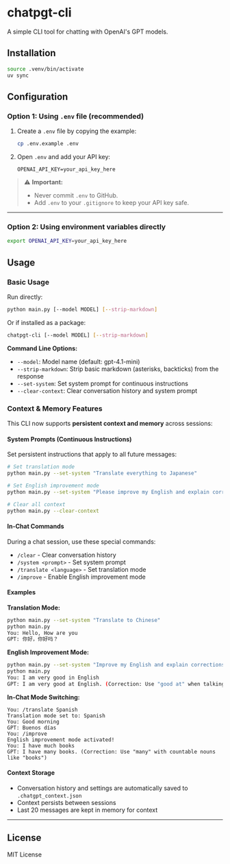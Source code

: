 # chatpgt-cli

A simple CLI tool for chatting with OpenAI's GPT models.

## Installation

```bash
source .venv/bin/activate
uv sync
```

## Configuration

### **Option 1: Using `.env` file (recommended)**

1. Create a `.env` file by copying the example:

   ```bash
   cp .env.example .env
   ```
2. Open `.env` and add your API key:

   ```env
   OPENAI_API_KEY=your_api_key_here
   ```

> ⚠ **Important:**
>
> * Never commit `.env` to GitHub.
> * Add `.env` to your `.gitignore` to keep your API key safe.

---

### **Option 2: Using environment variables directly**

```bash
export OPENAI_API_KEY=your_api_key_here
```

## Usage

### Basic Usage

Run directly:

```bash
python main.py [--model MODEL] [--strip-markdown]
```

Or if installed as a package:

```bash
chatpgt-cli [--model MODEL] [--strip-markdown]
```

**Command Line Options:**
- `--model`: Model name (default: gpt-4.1-mini)
- `--strip-markdown`: Strip basic markdown (asterisks, backticks) from the response
- `--set-system`: Set system prompt for continuous instructions
- `--clear-context`: Clear conversation history and system prompt

### Context & Memory Features

This CLI now supports **persistent context and memory** across sessions:

#### System Prompts (Continuous Instructions)
Set persistent instructions that apply to all future messages:

```bash
# Set translation mode
python main.py --set-system "Translate everything to Japanese"

# Set English improvement mode
python main.py --set-system "Please improve my English and explain corrections"

# Clear all context
python main.py --clear-context
```

#### In-Chat Commands
During a chat session, use these special commands:

- `/clear` - Clear conversation history
- `/system <prompt>` - Set system prompt
- `/translate <language>` - Set translation mode
- `/improve` - Enable English improvement mode

#### Examples

**Translation Mode:**
```bash
python main.py --set-system "Translate to Chinese"
python main.py
You: Hello, How are you
GPT: 你好，你好吗？
```

**English Improvement Mode:**
```bash
python main.py --set-system "Improve my English and explain corrections"
python main.py
You: I am very good in English
GPT: I am very good at English. (Correction: Use "good at" when talking about skills)
```

**In-Chat Mode Switching:**
```
You: /translate Spanish
Translation mode set to: Spanish
You: Good morning
GPT: Buenos días
You: /improve
English improvement mode activated!
You: I have much books
GPT: I have many books. (Correction: Use "many" with countable nouns like "books")
```

#### Context Storage
- Conversation history and settings are automatically saved to `.chatgpt_context.json`
- Context persists between sessions
- Last 20 messages are kept in memory for context

---

## License

MIT License